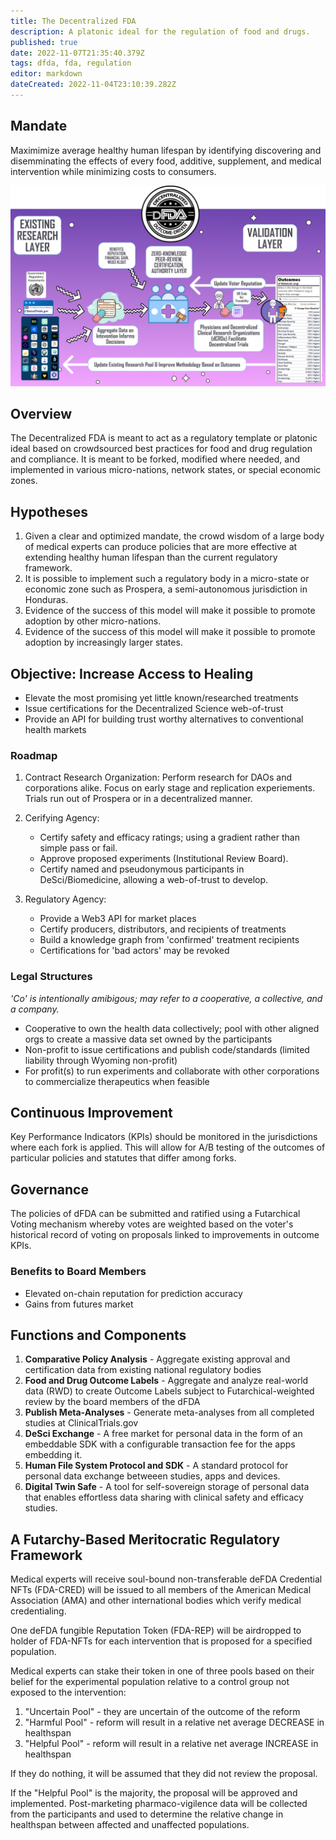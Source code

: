 ```yaml
---
title: The Decentralized FDA
description: A platonic ideal for the regulation of food and drugs.
published: true
date: 2022-11-07T21:35:40.379Z
tags: dfda, fda, regulation
editor: markdown
dateCreated: 2022-11-04T23:10:39.282Z
---
```


## Mandate
Maximimize average healthy human lifespan by identifying  discovering and disemminating the effects of every food, additive, supplement, and medical intervention while minimizing costs to consumers.

![dfda-overview-purple.png](/dfda-overview-purple.png)

## Overview
The Decentralized FDA is meant to act as a regulatory template or platonic ideal based on crowdsourced best practices for food and drug regulation and compliance. It is meant to be forked, modified where needed, and implemented in various micro-nations, network states, or special economic zones.  

## Hypotheses

1. Given a clear and optimized mandate, the crowd wisdom of a large body of medical experts can produce policies that are more effective at extending healthy human lifespan than the current regulatory framework.
2. It is possible to implement such a regulatory body in a micro-state or economic zone such as Prospera, a semi-autonomous jurisdiction in Honduras.
3. Evidence of the success of this model will make it possible to promote adoption by other micro-nations.
4. Evidence of the success of this model will make it possible to promote adoption by increasingly larger states.

## Objective:  Increase Access to Healing 

- Elevate the most promising yet little known/researched treatments
- Issue certifications for the Decentralized Science web-of-trust
- Provide an API for building trust worthy alternatives to conventional health markets

### Roadmap

1.  Contract Research Organization: Perform research for DAOs and corporations alike. Focus on early stage and replication experiements. Trials run out of Prospera or in a decentralized manner.

2. Cerifying Agency: 
	- Certify safety and efficacy ratings; using a gradient rather than simple pass or fail.  
	- Approve proposed experiments (Institutional Review Board).
	- Certify named and pseudonymous participants in DeSci/Biomedicine, allowing a web-of-trust to develop.
	
3. Regulatory Agency:
	- Provide a Web3 API for market places
	- Certify producers, distributors, and recipients of treatments 
	- Build a knowledge graph from 'confirmed' treatment recipients 
	- Certifications for 'bad actors' may be revoked
    
    
### Legal Structures

*'Co' is intentionally amibigous; may refer to a cooperative, a collective, and a company.*

- Cooperative to own the health data collectively; pool with other aligned orgs to create a massive data set owned by the participants 
- Non-profit to issue certifications and publish code/standards (limited liability through Wyoming non-profit)
- For profit(s) to run experiments and collaborate with other corporations to commercialize therapeutics when feasible


## Continuous Improvement
Key Performance Indicators (KPIs) should be monitored in the jurisdictions where each fork is applied.  This will allow for A/B testing of the outcomes of particular policies and statutes that differ among forks.  

## Governance
The policies of dFDA can be submitted and ratified using a Futarchical Voting mechanism whereby votes are weighted based on the voter's historical record of voting on proposals linked to improvements in outcome KPIs. 

### Benefits to Board Members
 - Elevated on-chain reputation for prediction accuracy
 - Gains from futures market

## Functions and Components
1. **Comparative Policy Analysis** - Aggregate existing approval and certification data from existing national regulatory bodies
2. **Food and Drug Outcome Labels** - Aggregate and analyze real-world data (RWD) to create Outcome Labels subject to Futarchical-weighted review by the board members of the dFDA
3. **Publish Meta-Analyses** - Generate meta-analyses from all completed studies at ClinicalTrials.gov
4. **DeSci Exchange** - A free market for personal data in the form of an embeddable SDK with a configurable transaction fee for the apps embedding it. 
5. **Human File System Protocol and SDK** - A standard protocol for personal data exchange betweeen studies, apps and devices. 
6. **Digital Twin Safe** - A tool for self-sovereign storage of personal data that enables effortless data sharing with clinical safety and efficacy studies.


## A Futarchy-Based Meritocratic Regulatory Framework

Medical experts will receive soul-bound non-transferable deFDA Credential NFTs (FDA-CRED) will be issued to all members of the American Medical Association (AMA) and other international bodies which verify medical credentialing.

One deFDA fungible Reputation Token (FDA-REP) will be airdropped to holder of FDA-NFTs for each intervention that is proposed for a specified population.

Medical experts can stake their token in one of three pools based on their belief for the experimental population relative to a control group not exposed to the intervention:

1. "Uncertain Pool" - they are uncertain of the outcome of the reform
2. "Harmful Pool" - reform will result in a relative net average DECREASE in healthspan
3. "Helpful Pool" - reform will result in a relative net average INCREASE in healthspan

If they do nothing, it will be assumed that they did not review the proposal.

If the "Helpful Pool" is the majority, the proposal will be approved and implemented. Post-marketing pharmaco-vigilence data will be collected from the participants and used to determine the relative change in healthspan between affected and unaffected populations.



